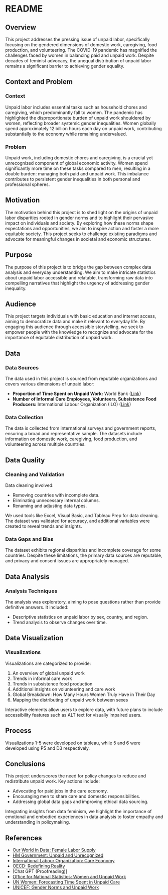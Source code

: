 # README

## Overview

This project addresses the pressing issue of unpaid labor, specifically focusing on the gendered dimensions of domestic work, caregiving, food production, and volunteering. The COVID-19 pandemic has magnified the challenges faced by women in balancing paid and unpaid work. Despite decades of feminist advocacy, the unequal distribution of unpaid labor remains a significant barrier to achieving gender equality.

## Context and Problem

### Context

Unpaid labor includes essential tasks such as household chores and caregiving, which predominantly fall to women. The pandemic has highlighted the disproportionate burden of unpaid work shouldered by women, reflecting broader systemic gender inequalities. Women globally spend approximately 12 billion hours each day on unpaid work, contributing substantially to the economy while remaining undervalued.

### Problem

Unpaid work, including domestic chores and caregiving, is a crucial yet unrecognized component of global economic activity. Women spend significantly more time on these tasks compared to men, resulting in a double burden: managing both paid and unpaid work. This imbalance contributes to persistent gender inequalities in both personal and professional spheres.

## Motivation

The motivation behind this project is to shed light on the origins of unpaid labor disparities rooted in gender norms and to highlight their pervasive impact on individuals and society. By exploring how these norms shape expectations and opportunities, we aim to inspire action and foster a more equitable society. This project seeks to challenge existing paradigms and advocate for meaningful changes in societal and economic structures.

## Purpose

The purpose of this project is to bridge the gap between complex data analysis and everyday understanding. We aim to make intricate statistics about unpaid labor accessible and relatable, transforming raw data into compelling narratives that highlight the urgency of addressing gender inequality.

## Audience

This project targets individuals with basic education and internet access, aiming to democratize data and make it relevant to everyday life. By engaging this audience through accessible storytelling, we seek to empower people with the knowledge to recognize and advocate for the importance of equitable distribution of unpaid work.

## Data

### Data Sources

The data used in this project is sourced from reputable organizations and covers various dimensions of unpaid labor:
- **Proportion of Time Spent on Unpaid Work:** World Bank ([Link](https://data.worldbank.org/indicator/SG.TIM.UWRK.FE))
- **Number of Informal Care Employees, Volunteers, Subsistence Food Producers:** International Labour Organization (ILO) ([Link](https://rshiny.ilo.org/dataexplorer14/?lang=en&id=FOW_T_VOL_SEX_VOL_NB_A))

### Data Collection

The data is collected from international surveys and government reports, ensuring a broad and representative sample. The datasets include information on domestic work, caregiving, food production, and volunteering across multiple countries.

## Data Quality

### Cleaning and Validation

Data cleaning involved:
- Removing countries with incomplete data.
- Eliminating unnecessary internal columns.
- Renaming and adjusting data types.

We used tools like Excel, Visual Basic, and Tableau Prep for data cleaning. The dataset was validated for accuracy, and additional variables were created to reveal trends and insights.

### Data Gaps and Bias

The dataset exhibits regional disparities and incomplete coverage for some countries. Despite these limitations, the primary data sources are reputable, and privacy and consent issues are appropriately managed.

## Data Analysis

### Analysis Techniques

The analysis was exploratory, aiming to pose questions rather than provide definitive answers. It included:
- Descriptive statistics on unpaid labor by sex, country, and region.
- Trend analysis to observe changes over time.

## Data Visualization

### Visualizations

Visualizations are categorized to provide:
1) An overview of global unpaid work
2) Trends in informal care work
3) Trends in subsistence food production 
4) Additional insights on volunteering and care work
5) Global Breakdown: How Many Hours Women Truly Have in Their Day
6) Mapping the distributing of unpaid work between sexes

Interactive elements allow users to explore data, with future plans to include accessibility features such as ALT text for visually impaired users.

## Process

Visualizations 1-5 were developed on tableau, while  5 and 6 were developed using P5 and D3 respectively. 

## Conclusions

This project underscores the need for policy changes to reduce and redistribute unpaid work. Key actions include:
- Advocating for paid jobs in the care economy.
- Encouraging men to share care and domestic responsibilities.
- Addressing global data gaps and improving ethical data sourcing.

Integrating insights from data feminism, we highlight the importance of emotional and embodied experiences in data analysis to foster empathy and understanding in policymaking.

## References

- [Our World in Data: Female Labor Supply](https://ourworldindata.org/female-labor-supply)
- [HM Government: Unpaid and Unrecognized](https://assets.publishing.service.gov.uk/media/60ae4501d3bf7f7383db35fc/Unpaid-and-Unrecognised1.pdf)
- [International Labour Organization: Care Economy](https://www.ilo.org/global/topics/care-economy/lang--en/index.htm)
- [OECD: Redefining Reality](https://www.oecd-forum.org/posts/redefining-reality-the-truth-behind-the-unpaid-care-economy)
- [Chat GPT (Proofreading)]
- [Office for National Statistics: Women and Unpaid Work](https://www.ons.gov.uk/employmentandlabourmarket/peopleinwork/earningsandworkinghours/articles/womenshouldertheresponsibilityofunpaidwork/2016-11-10)
- [UN Women: Forecasting Time Spent in Unpaid Care](https://www.unwomen.org/sites/default/files/2023-10/technical-brief-forecasting-time-spent-in-unpaid-care-and-domestic-work-en.pdf)
- [UNICEF: Gender Norms and Unpaid Work](https://data.unicef.org/topic/gender/gender-norms-and-unpaid-work/)


 
